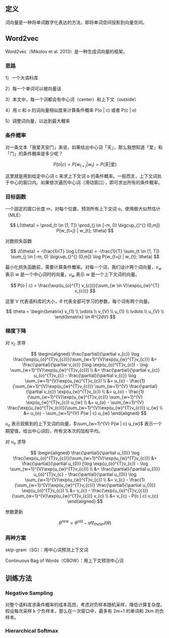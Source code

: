 ## 定义
词向量是一种将单词数字化表达的方法，即将单词空间投影到向量空间。


## Word2vec
Word2vec（Mikolov et al. 2013）是一种生成词向量的框架。

### 思路
1）一个大语料库

2）每一个单词可以被向量话

3）本文中，每一个词都会有中心词（center）和上下文（outside）

4）用 c 和 o 的词向量相似度来计算条件概率 P(o | c) 或者 P(c | o)

5）调整词向量，以达到最大概率

### 条件概率
对一条文本「我爱天安门」来说，如果给出中心词「天」，那么我想知道「爱」和「门」的条件概率是多少呢？

$$
P(o | c) = P(w_{t+j} | w_{t}) = P(\text{天} | \text{爱})
$$

这里就是用到给定中心词 c 来求上下文词 o 的条件概率。一般而言，上下文词处于中心的窗口内。如果依次遍历中心词（滑动窗口），即可求出所有的条件概率。

### 目标函数
一个固定的窗口长度 m，对每个位置，预测所有上下文词 o。使用极大似然估计（MLE）

$$
L(\theta) = \prod_{t \in [1, T]} \prod_{j \in [-m, 0) \bigcup_{}^{} (0,m]} P(w_{t+j} | w_{t}; \theta)
$$

对数损失函数

$$
J(\theta) = -\frac{1}{T} \log L(\theta) = -\frac{1}{T} \sum_{t \in [1, T]} \sum_{j \in [-m, 0) \bigcup_{}^{} (0,m]} \log P(w_{t+j} | w_{t}; \theta)
$$

最小化损失函数前，需要计算条件概率。对每一个词，我们设计两个词向量，$v_{w}$ 表示 w 是一个中心词时的向量，$u_{w}$ 表示 w 是一个上下文词的向量。

$$
P(o | c) = \frac{\exp(u_{o}^{T} v_{c})}{\sum_{w \in V}\exp(u_{w}^{T} v_{c})}
$$

这里 V 代表语料库的大小，$\theta$ 代表全部可学习的参数，每个词有两个向量。

$$
\theta =
\begin{bmatrix}
v_{1} \\
\vdots \\
v_{V} \\
u_{1} \\
\vdots \\
u_{V} \\
\end{bmatrix}
\in R^{2dV}
$$

### 梯度下降
对 $v_{c}$ 求导

$$
\begin{aligned}
\frac{\partial}{\partial v_{c}} \log \frac{\exp(u_{o}^{T}v_{c})}{\sum_{w=1}^{V}\exp(u_{w}^{T}v_{c})} &= \frac{\partial}{\partial v_{c}} [\log \exp(u_{o}^{T}v_{c}) - \log \sum_{w=1}^{V}\exp(u_{w}^{T}v_{c})] \\
&= \frac{\partial}{\partial v_{c}} u_{o}^{T}v_{c} - \frac{\partial}{\partial v_{c}} \log \sum_{w=1}^{V}\exp(u_{w}^{T}v_{c}) \\
&= u_{o} - \frac{1}{\sum_{w=1}^{V}\exp(u_{w}^{T}v_{c})} \sum_{w=1}^{V} \frac{\partial} {\partial v_{c}} \exp(u_{w}^{T}v_{c}) \\
&= u_{o} - \frac{1}{\sum_{w=1}^{V}\exp(u_{w}^{T}v_{c})} \sum_{w=1}^{V} \exp(u_{w}^{T}v_{c}) u_{w} \\
&= u_{o} - \sum_{w=1}^{V} \frac{\exp(u_{w}^{T}v_{c})}{\sum_{w=1}^{V}\exp(u_{w}^{T}v_{c})} u_{w} \\
&= u_{o} - \sum_{w=1}^{V} P(w | c) u_{w}
\end{aligned}
$$

$u_{o}$ 表示观察到的上下文词的向量，$\sum_{w=1}^{V} P(w | c) u_{w}$ 表示一个期望值，给出中心词后，所有文本次的加权平均。

对 $u_{o}$ 求导

$$
\begin{aligned}
\frac{\partial}{\partial u_{0}} \log \frac{\exp(u_{o}^{T}v_{c})}{\sum_{w=1}^{V}\exp(u_{w}^{T}v_{c})} &= \frac{\partial}{\partial u_{0}} [\log \exp(u_{o}^{T}v_{c}) - \log \sum_{w=1}^{V}\exp(u_{w}^{T}v_{c})] \\
&= \frac{\partial}{\partial u_{0}} u_{o}^{T}v_{c} - \frac{\partial}{\partial u_{0}} \log \sum_{w=1}^{V}\exp(u_{w}^{T}v_{c}) \\
&= v_{c} - \frac{1}{\sum_{w=1}^{V}\exp(u_{w}^{T}v_{c})} \frac{\partial}{\partial u_{0}} \exp(u_{o}^{T}v_{c}) \\
&= v_{c} - \frac{\exp{u_{o}^{T}v_{c}}}{\sum_{w=1}^{V}\exp(u_{w}^{T}v_{c})} v_{c} \\
&= v_{c} - P(o | c) v_{c}
\end{aligned}
$$

参数更新

$$
\theta^{new} = \theta^{old} - \alpha \nabla_{theta} J(\theta)
$$


### 两种方案
skip-gram（SG）：用中心词预测上下文词

Continuous Bag of Words（CBOW）：用上下文预测中心词


## 训练方法
### Negative Sampling
对整个语料库求条件概率的成本高昂，考虑对负样本随机采样，降低计算复杂度。假设每次采样 k 个负样本，那么在一次窗口中，最多有 2m+1 的单词和 2km 的负样本。

### Hierarchical Softmax
